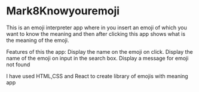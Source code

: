 # Mark8Knowyouremoji

 This is an emoji interpreter app where in you insert an emoji of which you want to know the meaning and then after clicking this app shows what is the meaning of the emoji.


Features of this  the app:
Display the name on the emoji on click.
Display the name of the emoji on input in the search box.
Display a message for emoji not found


I have used HTML,CSS and React to create library of emojis with meaning app
